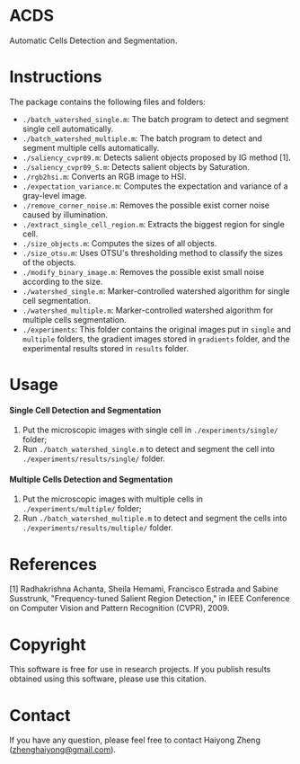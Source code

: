 ACDS
====

Automatic Cells Detection and Segmentation.

Instructions
============

The package contains the following files and folders:
- `./batch_watershed_single.m`: The batch program to detect and segment single cell automatically.
- `./batch_watershed_multiple.m`: The batch program to detect and segment multiple cells automatically.
- `./saliency_cvpr09.m`: Detects salient objects proposed by IG method [1].
- `./saliency_cvpr09_S.m`: Detects salient objects by Saturation.
- `./rgb2hsi.m`: Converts an RGB image to HSI.
- `./expectation_variance.m`: Computes the expectation and variance of a gray-level image.
- `./remove_corner_noise.m`: Removes the possible exist corner noise caused by illumination.
- `./extract_single_cell_region.m`: Extracts the biggest region for single cell.
- `./size_objects.m`: Computes the sizes of all objects.
- `./size_otsu.m`: Uses OTSU's thresholding method to classify the sizes of the objects.
- `./modify_binary_image.m`: Removes the possible exist small noise according to the size.
- `./watershed_single.m`: Marker-controlled watershed algorithm for single cell segmentation.
- `./watershed_multiple.m`: Marker-controlled watershed algorithm for multiple cells segmentation.
- `./experiments`: This folder contains the original images put in `single` and `multiple` folders, the gradient images stored in `gradients` folder, and the experimental results stored in `results` folder.

Usage
=====

#### Single Cell Detection and Segmentation

1. Put the microscopic images with single cell in `./experiments/single/` folder;
2. Run `./batch_watershed_single.m` to detect and segment the cell into `./experiments/results/single/` folder.

#### Multiple Cells Detection and Segmentation

1. Put the microscopic images with multiple cells in `./experiments/multiple/` folder;
2. Run `./batch_watershed_multiple.m` to detect and segment the cells into `./experiments/results/multiple/` folder.

References
==========

[1] Radhakrishna Achanta, Sheila Hemami, Francisco Estrada and Sabine Susstrunk, "Frequency-tuned Salient Region Detection," in IEEE Conference on Computer Vision and Pattern Recognition (CVPR), 2009.

Copyright
==========

This software is free for use in research projects. If you publish results obtained using this software, please use this citation.

Contact
=======

If you have any question, please feel free to contact Haiyong Zheng (zhenghaiyong@gmail.com).
